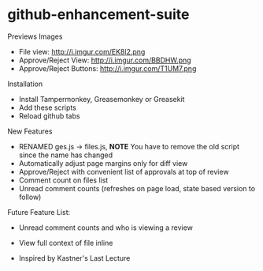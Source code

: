 github-enhancement-suite
========================

Previews Images
* File view: http://i.imgur.com/EK8l2.png
* Approve/Reject View: http://i.imgur.com/BBDHW.png
* Approve/Reject Buttons: http://i.imgur.com/T1UM7.png

Installation
* Install Tampermonkey, Greasemonkey or Greasekit
* Add these scripts
* Reload github tabs

New Features
* RENAMED ges.js -> files.js, **NOTE** You have to remove the old script since the name has changed
* Automatically adjust page margins only for diff view
* Approve/Reject with convenient list of approvals at top of review
* Comment count on files list
* Unread comment counts (refreshes on page load, state based version to follow)

Future Feature List:
* Unread comment counts and who is viewing a review
* View full context of file inline

* Inspired by Kastner's Last Lecture
